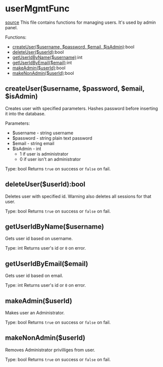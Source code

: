 # userMgmtFunc
[source](../../api/userMgmtFunc.php)
This file contains functions for managing users.
It's used by admin panel.

Functions:
- [createUser($username, $password, $email, $isAdmin)](#createuserusername-password-email-isadmin):bool
- [deleteUser($userId)](#deleteuseruserid):bool
- [getUserIdByName($username)](#getuseridbynameusername):int
- [getUserIdByEmail($email)](#getuseridbyemail):int
- [makeAdmin($userId)](#makeadminuserid):bool
- [makeNonAdmin($userId)](#makenonadminuserid):bool

## createUser($username, $password, $email, $isAdmin)
Creates user with specified parameters.
Hashes password before inserting it into the database.

Parameters:
- $username - string username
- $password - string plain text password
- $email - string email
- $isAdmin - int
  - 1 if user is administrator
  - 0 if user isn't an administrator
  
Type: bool
Returns `true` on success or `false` on fail.
## deleteUser($userId):bool
Deletes user with specified id.
Warning also deletes all sessions for that user.

Type: bool
Returns `true` on success or `false` on fail.
## getUserIdByName($username)
Gets user id based on username.

Type: int
Returns user's id or `0` on error.
## getUserIdByEmail($email)
Gets user id based on email.

Type: int
Returns user's id or `0` on error.
## makeAdmin($userId)
Makes user an Administrator.

Type: bool
Returns `true` on success or `false` on fail.
## makeNonAdmin($userId)
Removes Administrator privilliges from user.

Type: bool
Returns `true` on success or `false` on fail.